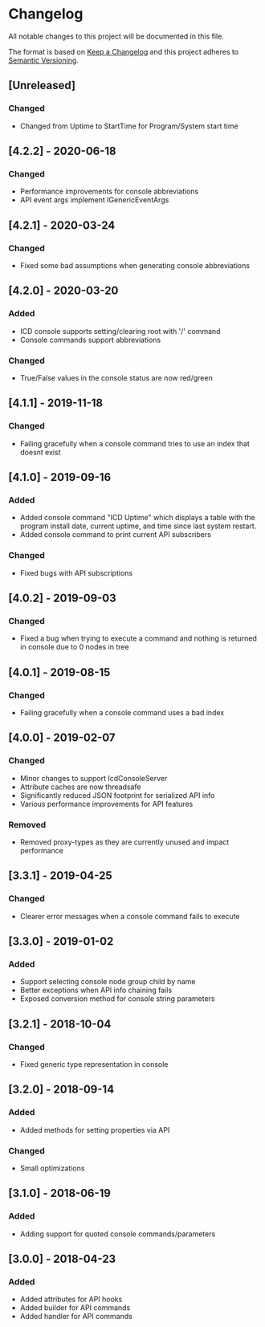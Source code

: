 # Changelog
All notable changes to this project will be documented in this file.

The format is based on [Keep a Changelog](http://keepachangelog.com/en/1.0.0/)
and this project adheres to [Semantic Versioning](http://semver.org/spec/v2.0.0.html).

## [Unreleased]
### Changed
 - Changed from Uptime to StartTime for Program/System start time

## [4.2.2] - 2020-06-18
### Changed
 - Performance improvements for console abbreviations
 - API event args implement IGenericEventArgs

## [4.2.1] - 2020-03-24
### Changed
 - Fixed some bad assumptions when generating console abbreviations

## [4.2.0] - 2020-03-20
### Added
 - ICD console supports setting/clearing root with '/' command
 - Console commands support abbreviations

### Changed
 - True/False values in the console status are now red/green

## [4.1.1] - 2019-11-18
### Changed
 - Failing gracefully when a console command tries to use an index that doesnt exist

## [4.1.0] - 2019-09-16
### Added
 - Added console command "ICD Uptime" which displays a table with the program install date, current uptime, and time since last system restart.
 - Added console command to print current API subscribers
 
### Changed
 - Fixed bugs with API subscriptions

## [4.0.2] - 2019-09-03
### Changed
 - Fixed a bug when trying to execute a command and nothing is returned in console due to 0 nodes in tree

## [4.0.1] - 2019-08-15
### Changed
 - Failing gracefully when a console command uses a bad index

## [4.0.0] - 2019-02-07
### Changed
 - Minor changes to support IcdConsoleServer
 - Attribute caches are now threadsafe
 - Significantly reduced JSON footprint for serialized API info
 - Various performance improvements for API features
 
### Removed
 - Removed proxy-types as they are currently unused and impact performance
 
## [3.3.1] - 2019-04-25
### Changed
 - Clearer error messages when a console command fails to execute

## [3.3.0] - 2019-01-02
### Added
 - Support selecting console node group child by name
 - Better exceptions when API info chaining fails
 - Exposed conversion method for console string parameters

## [3.2.1] - 2018-10-04
### Changed
 - Fixed generic type representation in console

## [3.2.0] - 2018-09-14
### Added
 - Added methods for setting properties via API

### Changed
 - Small optimizations

## [3.1.0] - 2018-06-19
### Added
 - Adding support for quoted console commands/parameters

## [3.0.0] - 2018-04-23
### Added
 - Added attributes for API hooks
 - Added builder for API commands
 - Added handler for API commands 
 